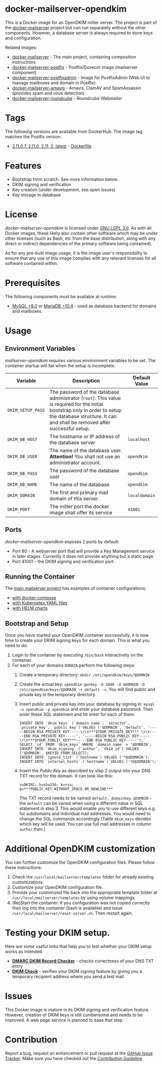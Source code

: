 # docker-mailserver-opendkim
This is a Docker image for an OpenDKIM milter server. The project is part of the 
[docker-mailserver](https://github.com/technicalguru/docker-mailserver) project but can run separately 
without the other components. However, a database server is always required to store keys and configuration. 

Related images:
* [docker-mailserver](https://github.com/technicalguru/docker-mailserver) - The main project, containing composition instructions
* [docker-mailserver-postfix](https://github.com/technicalguru/docker-mailserver-postfix) - Postfix/Dovecot image (mailserver component)
* [docker-mailserver-postfixadmin](https://github.com/technicalguru/docker-mailserver-postfixadmin) - Image for PostfixAdmin (Web UI to manage mailboxes and domain in Postfix)
* [docker-mailserver-amavis](https://github.com/technicalguru/docker-mailserver-amavis) - Amavis, ClamAV and SpamAssassin (provides spam and virus detection)
* [docker-mailserver-roundcube](https://github.com/technicalguru/docker-mailserver-roundcube) - Roundcube Webmailer

# Tags
The following versions are available from DockerHub. The image tag matches the Postfix version.

* [2.11.0.7, 2.11.0, 2.11, 2, latest](https://github.com/technicalguru/docker-mailserver-opendkim/tree/v2.11.0.7) - [Dockerfile](https://github.com/technicalguru/docker-mailserver-opendkim/blob/2.11.0.7/Dockerfile)

# Features
* Bootstrap from scratch: See more information below.
* DKIM signing and verification
* Key creation (under development, see open issues)
* Key storage in database

# License
_docker-mailserver-opendkim_  is licensed under [GNU LGPL 3.0](LICENSE.md). As with all Docker images, these likely also contain other software which may be under other licenses (such as Bash, etc from the base distribution, along with any direct or indirect dependencies of the primary software being contained).

As for any pre-built image usage, it is the image user's responsibility to ensure that any use of this image complies with any relevant licenses for all software contained within.

# Prerequisites
The following components must be available at runtime:
* [MySQL >8.0](https://hub.docker.com/\_/mysql) or [MariaDB >10.4](https://hub.docker.com/\_/mariadb) - used as database backend for domains and mailboxes. 

# Usage

## Environment Variables
_mailserver-opendkim_  requires various environment variables to be set. The container startup will fail when the setup is incomplete.

| **Variable** | **Description** | **Default Value** |
|------------|---------------|-----------------|
| `DKIM_SETUP_PASS` | The password of the database administrator (`root`). This value is required for the initial bootstrap only in order to setup the database structure. It can and shall be removed after successful setup. |  |
| `DKIM_DB_HOST` | The hostname or IP address of the database server | `localhost` |
| `DKIM_DB_USER` | The name of the database user. **Attention!** You shall not use an administrator account. | `opendkim` |
| `DKIM_DB_PASS` | The password of the database user | `opendkim` |
| `DKIM_DB_NAME` | The name of the database | `opendkim` |
| `DKIM_DOMAIN` | The first and primary mail domain of this server. | `localdomain` |
| `DKIM_PORT` | The milter port the docker image shall offer its service | `41001` |

## Ports
_docker-mailserver-opendkim_ exposes 2 ports by default:
* Port 80 - A webserver port that will provide a Key Management service in later stages. Currently it does not provide anything but a static page.
* Port 41001 - the DKIM signing and verification port
 
## Running the Container
The [main mailserver project](https://github.com/technicalguru/docker-mailserver) has examples of container configurations:
* [with docker-compose](https://github.com/technicalguru/docker-mailserver/tree/master/examples/docker-compose)
* [with Kubernetes YAML files](https://github.com/technicalguru/docker-mailserver/tree/master/examples/kubernetes)
* [with HELM charts](https://github.com/technicalguru/docker-mailserver/tree/master/examples/helm-charts)

## Bootstrap and Setup
Once you have started your OpenDKIM container successfully, it is now time to create your DKIM signing keys for each domain. This is what you need to do:

1. Login to the container by executing `/bin/bash` interactively on the container.
1. For each of your domains `DOMAIN` perform the following steps:
    1. Create a temporary directory: `mkdir /etc/opendkim/keys/$DOMAIN`
    2. Create the actual key: `opendkim-genkey -b 2048 -d $DOMAIN -D /etc/opendkim/keys/$DOMAIN -s default -v`. You will find public and private key in the temporary directory.
    3. Insert public and private key into your database by signing in: `mysql -u opendkim -p opendkim` and enter your database password.
       Then enter these SQL statement and hit enter for each of them:

        ```
        INSERT INTO `dkim_keys` (`domain_name`, `selector`, `private_key`, `public_key`) VALUES ('$DOMAIN', 'default', '-----BEGIN RSA PRIVATE KEY-----\r\n***$YOUR_PRIVATE_KEY*** \r\n-----END RSA PRIVATE KEY-----', '-----BEGIN RSA PUBLIC KEY-----\r\n***$YOUR_PUBLIC_KEY***-----END RSA PUBLIC KEY-----');`
        SELECT `id` FROM `dkim_keys` WHERE `domain_name` = '$DOMAIN'; 
        INSERT INTO `dkim_signing` (`author`, `dkim_id`) VALUES ('$DOMAIN', $KEYID_FROM_SELECT);
        INSERT INTO `ignore_list` (`hostname`) VALUES ('*@$DOMAIN');
        INSERT INTO `internal_hosts` (`hostname`) VALUES ('*@$DOMAIN');
        ```

    4. Insert the *Public Key* as described by step 2 output into your DNS TXT record for the domain. It can look like this:

        ```
        v=DKIM1; h=sha256; k=rsa; p=***PUBLIC_KEY_WITHOUT_SPACE_OR_NEWLINE***
        ```

       The TXT record needs to be named `default._domainkey.$DOMAIN` - the `default` can be varied when using a different value in SQL statement in step 3. This would enable
       you to use different keys e.g. for subdomains and individual mail addresses. You would need to change the SQL commands accordingly (Table `dkim_keys` decides
       which key will be used. You can use full mail addresses in column `author` then.)

# Additional OpenDKIM customization
You can further customize the OpenDKIM configuration files. Please follow these instructions:

1. Check the `/usr/local/mailserver/templates` folder for already existing customizations. 
1. Customize your OpenDKIM configuration file.
1. Provide your customized file back into the appropriate template folder at `/usr/local/mailserver/templates` by using volume mappings.
1. (Re)Start the container. If you configuration was not copied correctly then log into the container (bash is available) and issue `/usr/local/mailserver/reset-server.sh`. Then restart again.

# Testing your DKIM setup.

Here are some useful links that help you to test whether your DKIM setup works as intended:

* [**DMARC DKIM Record Checker**](https://www.dmarcanalyzer.com/how-to-validate-a-domainkey-dkim-record/) - checks correctness of your DNS TXT entry
* [**DKIM Check**](https://www.appmaildev.com/en/dkim) - verifies your DKIM signing feature by giving you a temporary recipient address where you send a test mail

# Issues
This Docker image is mature in its DKIM signing and verification feature. However, creation of DKIM keys is still cumbersome and needs to be improved. A web page service is planned to ease that step.

# Contribution
Report a bug, request an enhancement or pull request at the [GitHub Issue Tracker](https://github.com/technicalguru/docker-mailserver-opendkim/issues). Make sure you have checked out the [Contribution Guideline](CONTRIBUTING.md)
